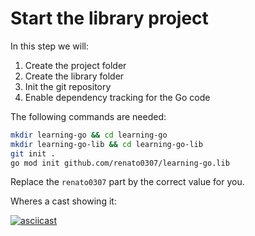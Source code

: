 # Start the library project

In this step we will:

1. Create the project folder
1. Create the library folder
1. Init the git repository
1. Enable dependency tracking for the Go code

The following commands are needed:

```bash
mkdir learning-go && cd learning-go
mkdir learning-go-lib && cd learning-go-lib
git init .
go mod init github.com/renato0307/learning-go.lib
```

Replace the `renato0307` part by the correct value for you.

Wheres a cast showing it:

[![asciicast](https://asciinema.org/a/oQn23v4QBRUgSbgOaJZJEtLWJ.svg)](https://asciinema.org/a/oQn23v4QBRUgSbgOaJZJEtLWJ)